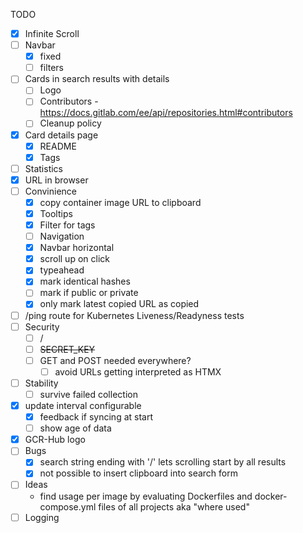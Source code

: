  TODO

- [x] Infinite Scroll
- [ ] Navbar
  - [x] fixed
  - [ ] filters
- [ ] Cards in search results with details
  - [ ] Logo
  - [ ] Contributors - https://docs.gitlab.com/ee/api/repositories.html#contributors
  - [ ] Cleanup policy
- [x] Card details page
  - [x] README
  - [x] Tags
- [ ] Statistics
- [x] URL in browser
- [ ] Convinience
  - [X] copy container image URL to clipboard
  - [x] Tooltips
  - [x] Filter for tags
  - [ ] Navigation
  - [x] Navbar horizontal
  - [x] scroll up on click
  - [x] typeahead
  - [x] mark identical hashes
  - [ ] mark if public or private
  - [x] only mark latest copied URL as copied
- [ ] /ping route for Kubernetes Liveness/Readyness tests
- [ ] Security
  - [ ] /
  - [ ] ~~SECRET_KEY~~
  - [ ] GET and POST needed everywhere?
    - [ ] avoid URLs getting interpreted as HTMX
- [ ] Stability
  - [ ] survive failed collection
- [x] update interval configurable
  - [x] feedback if syncing at start
  - [ ] show age of data
- [x] GCR-Hub logo
- [ ] Bugs
  - [x] search string ending with '/' lets scrolling start by all results
  - [x] not possible to insert clipboard into search form
- [ ] Ideas
  - find usage per image by evaluating Dockerfiles and docker-compose.yml files of all projects aka "where used"  
- [ ] Logging